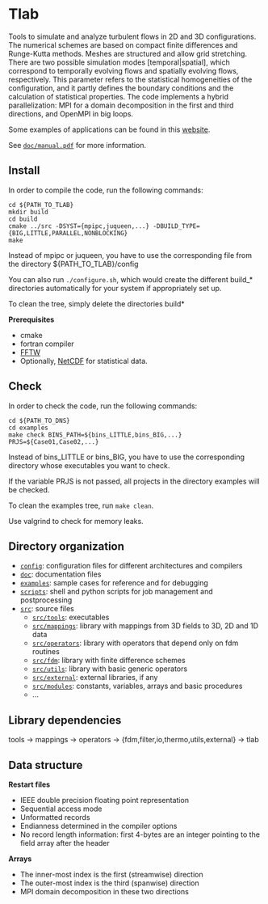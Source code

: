 # Tlab

Tools to simulate and analyze turbulent flows in 2D and 3D configurations. The numerical schemes are based on compact finite differences and Runge-Kutta methods. Meshes are structured and allow grid stretching. There are two possible simulation modes [temporal|spatial], which correspond to temporally evolving flows and spatially evolving flows, respectively. This parameter refers to the statistical homogeneities of the configuration, and it partly defines the boundary conditions and the calculation of statistical properties. The code implements a hybrid parallelization: MPI for a domain decomposition in the first and third directions, and OpenMPI in big loops.

Some examples of applications can be found in this [website](https://jpmellado.github.io/gallery.html).

See [`doc/manual.pdf`](./doc/manual.pdf) for more information.

## Install

In order to compile the code, run the following commands:

```shell
cd ${PATH_TO_TLAB}
mkdir build
cd build
cmake ../src -DSYST={mpipc,juqueen,...} -DBUILD_TYPE={BIG,LITTLE,PARALLEL,NONBLOCKING}
make
```
Instead of mpipc or juqueen, you have to use the corresponding file from the directory ${PATH_TO_TLAB}/config

You can also run `./configure.sh`, which would create the different build_* directories automatically for your system if appropriately set up.

To clean the tree, simply delete the directories build*

**Prerequisites**
* cmake
* fortran compiler
* [FFTW](http://www.fftw.org/)
* Optionally, [NetCDF](https://docs.unidata.ucar.edu/netcdf-c/current/building_netcdf_fortran.html) for statistical data.

## Check

In order to check the code, run the following commands:

```shell
cd ${PATH_TO_DNS}
cd examples
make check BINS_PATH=${bins_LITTLE,bins_BIG,...} PRJS=${Case01,Case02,...}
```

Instead of bins_LITTLE or bins_BIG, you have to use the corresponding directory whose executables you want to check.

If the variable PRJS is not passed, all projects in the directory examples will be checked.

To clean the examples tree, run `make clean`.

Use valgrind to check for memory leaks.

## Directory organization

* [`config`](./config): configuration files for different architectures and compilers
* [`doc`](./doc): documentation files
* [`examples`](./examples): sample cases for reference and for debugging
* [`scripts`](./scripts): shell and python scripts for job management and postprocessing
* [`src`](./src): source files  
  * [`src/tools`](./src/tools): executables
  * [`src/mappings`](./src/mappings): library with mappings from 3D fields to 3D, 2D and 1D data
  * [`src/operators`](./src/operators): library with operators that depend only on fdm routines
  * [`src/fdm`](./src/fdm): library with finite difference schemes
  * [`src/utils`](./src/utils): library with basic generic operators
  * [`src/external`](./src/external): external libraries, if any
  * [`src/modules`](./src/modules): constants, variables, arrays and basic procedures
  * ...

## Library dependencies

tools → mappings → operators → {fdm,filter,io,thermo,utils,external} → tlab

## Data structure

**Restart files**

* IEEE double precision floating point representation
* Sequential access mode
* Unformatted records
* Endianness determined in the compiler options
* No record length information: first 4-bytes are an integer pointing to the field array after the header

**Arrays**

* The inner-most index is the first (streamwise) direction
* The outer-most index is the third (spanwise) direction
* MPI domain decomposition in these two directions
